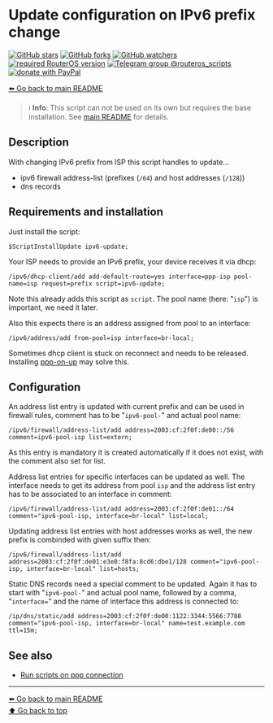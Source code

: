 Update configuration on IPv6 prefix change
==========================================

[![GitHub stars](https://img.shields.io/github/stars/eworm-de/routeros-scripts?logo=GitHub&style=flat&color=red)](https://github.com/eworm-de/routeros-scripts/stargazers)
[![GitHub forks](https://img.shields.io/github/forks/eworm-de/routeros-scripts?logo=GitHub&style=flat&color=green)](https://github.com/eworm-de/routeros-scripts/network)
[![GitHub watchers](https://img.shields.io/github/watchers/eworm-de/routeros-scripts?logo=GitHub&style=flat&color=blue)](https://github.com/eworm-de/routeros-scripts/watchers)
[![required RouterOS version](https://img.shields.io/badge/RouterOS-7.13-yellow?style=flat)](https://mikrotik.com/download/changelogs/)
[![Telegram group @routeros_scripts](https://img.shields.io/badge/Telegram-%40routeros__scripts-%2326A5E4?logo=telegram&style=flat)](https://t.me/routeros_scripts)
[![donate with PayPal](https://img.shields.io/badge/Like_it%3F-Donate!-orange?logo=githubsponsors&logoColor=orange&style=flat)](https://www.paypal.com/cgi-bin/webscr?cmd=_s-xclick&hosted_button_id=A4ZXBD6YS2W8J)

[⬅️ Go back to main README](../README.md)

> ℹ️ **Info**: This script can not be used on its own but requires the base
> installation. See [main README](../README.md) for details.

Description
-----------

With changing IPv6 prefix from ISP this script handles to update...

* ipv6 firewall address-list (prefixes (`/64`) and host addresses (`/128`))
* dns records

Requirements and installation
-----------------------------

Just install the script:

    $ScriptInstallUpdate ipv6-update;

Your ISP needs to provide an IPv6 prefix, your device receives it via dhcp:

    /ipv6/dhcp-client/add add-default-route=yes interface=ppp-isp pool-name=isp request=prefix script=ipv6-update;

Note this already adds this script as `script`. The pool name (here: "`isp`")
is important, we need it later.

Also this expects there is an address assigned from pool to an interface:

    /ipv6/address/add from-pool=isp interface=br-local;

Sometimes dhcp client is stuck on reconnect and needs to be released.
Installing [ppp-on-up](ppp-on-up.md) may solve this.

Configuration
-------------

An address list entry is updated with current prefix and can be used in
firewall rules, comment has to be "`ipv6-pool-`" and actual pool name:

    /ipv6/firewall/address-list/add address=2003:cf:2f0f:de00::/56 comment=ipv6-pool-isp list=extern;

As this entry is mandatory it is created automatically if it does not exist,
with the comment also set for list.

Address list entries for specific interfaces can be updated as well. The
interface needs to get its address from pool `isp` and the address list entry
has to be associated to an interface in comment:

    /ipv6/firewall/address-list/add address=2003:cf:2f0f:de01::/64 comment="ipv6-pool-isp, interface=br-local" list=local;

Updating address list entries with host addresses works as well, the new
prefix is combinded with given suffix then:

    /ipv6/firewall/address-list/add address=2003:cf:2f0f:de01:e3e0:f8fa:8cd6:dbe1/128 comment="ipv6-pool-isp, interface=br-local" list=hosts;

Static DNS records need a special comment to be updated. Again it has to
start with "`ipv6-pool-`" and actual pool name, followed by a comma,
"`interface=`" and the name of interface this address is connected to:

    /ip/dns/static/add address=2003:cf:2f0f:de00:1122:3344:5566:7788 comment="ipv6-pool-isp, interface=br-local" name=test.example.com ttl=15m;

See also
--------

* [Run scripts on ppp connection](ppp-on-up.md)

---
[⬅️ Go back to main README](../README.md)  
[⬆️ Go back to top](#top)
